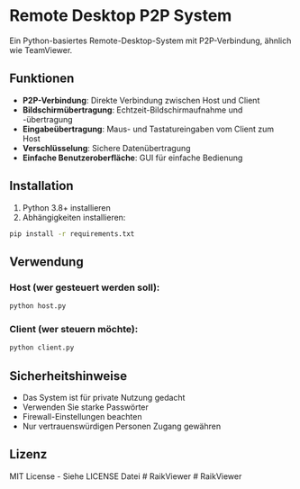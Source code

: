 # Remote Desktop P2P System

Ein Python-basiertes Remote-Desktop-System mit P2P-Verbindung, ähnlich wie TeamViewer.

## Funktionen

- **P2P-Verbindung**: Direkte Verbindung zwischen Host und Client
- **Bildschirmübertragung**: Echtzeit-Bildschirmaufnahme und -übertragung
- **Eingabeübertragung**: Maus- und Tastatureingaben vom Client zum Host
- **Verschlüsselung**: Sichere Datenübertragung
- **Einfache Benutzeroberfläche**: GUI für einfache Bedienung

## Installation

1. Python 3.8+ installieren
2. Abhängigkeiten installieren:
```bash
pip install -r requirements.txt
```

## Verwendung

### Host (wer gesteuert werden soll):
```bash
python host.py
```

### Client (wer steuern möchte):
```bash
python client.py
```

## Sicherheitshinweise

- Das System ist für private Nutzung gedacht
- Verwenden Sie starke Passwörter
- Firewall-Einstellungen beachten
- Nur vertrauenswürdigen Personen Zugang gewähren

## Lizenz

MIT License - Siehe LICENSE Datei #   R a i k V i e w e r  
 #   R a i k V i e w e r  
 